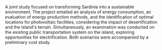 A joint study focused on transforming Sardinia into a sustainable environment. 
The project entailed an analysis of energy consumption, an evaluation of energy production methods, 
and the identification of optimal locations for photovoltaic facilities, considering the impact of desertification and the island's terrain. 
Simultaneously, an examination was conducted on the existing public transportation system on the island, exploring opportunities for electrification. 
Both scenarios were accompanied by a preliminary cost study.
